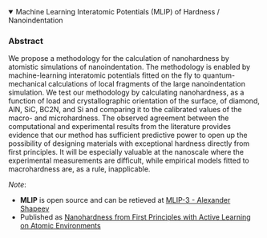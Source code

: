<details open>

<summary> Machine Learning Interatomic Potentials (MLIP) of Hardness / Nanoindentation</summary>   

### Abstract 
We propose a methodology for the calculation of nanohardness by atomistic simulations of nanoindentation. The methodology is enabled by machine-learning interatomic potentials fitted on the fly to quantum-mechanical calculations of local fragments of the large nanoindentation simulation. We test our methodology by calculating nanohardness, as a function of load and crystallographic orientation of the surface, of diamond, AlN, SiC, BC2N, and Si and comparing it to the calibrated values of the macro- and microhardness. The observed agreement between the computational and experimental results from the literature provides evidence that our method has sufficient predictive power to open up the possibility of designing materials with exceptional hardness directly from first principles. It will be especially valuable at the nanoscale where the experimental measurements are difficult, while empirical models fitted to macrohardness are, as a rule, inapplicable. 

</details>

*Note*: 
- **MLIP** is open source and can be retieved at [MLIP-3 - Alexander Shapeev](https://gitlab.com/ashapeev/mlip-3)
- Published as [Nanohardness from First Principles with Active Learning on Atomic Environments](https://pubs.acs.org/doi/abs/10.1021/acs.jctc.1c00783)

 
